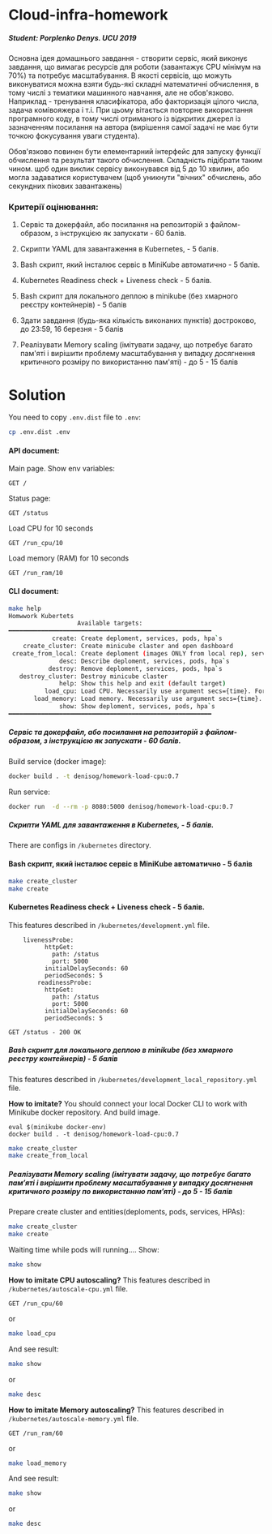 # Cloud-infra-homework
##### Student: Porplenko Denys. UCU 2019
Основна ідея домашнього завдання - створити сервіс, який виконує завдання, що вимагає ресурсів для роботи (завантажує CPU мінімум на 70%) та потребує масштабування. В якості сервісів, що можуть виконуватися можна взяти будь-які складні математичні обчислення, в тому числі з тематики машинного навчання, але не обов'язково. Наприклад - тренування класифікатора, або факторизація цілого числа, задача комівояжера і т.і. При цьому вітається повторне використання програмного коду, в тому числі отриманого із відкритих джерел із зазначенням посилання на автора (вирішення самої задачі не має бути точкою фокусування уваги студента).

Обов'язково повинен бути елементарний інтерфейс для запуску функції обчислення  та результат такого обчислення. Складність підібрати таким чином. щоб один виклик сервісу виконувався від 5 до 10 хвилин, або могла задаватися користувачем (щоб уникнути "вічних" обчислень, або секундних пікових завантажень)


### Критерії оцінювання:

1. Сервіс та докерфайл, або посилання на репозиторій з файлом-образом, з інструкцією як запускати - 60 балів.

2. Скрипти YAML для завантаження в Kubernetes,  - 5 балів.

3. Bash скрипт, який інсталює сервіс в MiniKube автоматично - 5 балів.

4. Kubernetes Readiness check + Liveness check - 5 балів.

5. Bash скрипт для локального деплою в minikube (без хмарного реєстру контейнерів) - 5 балів

6. Здати завдання (будь-яка кількість виконаних пунктів) достроково, до 23:59, 16 березня - 5 балів

7. Реалізувати Memory scaling (імітувати задачу, що потребує багато пам'яті і вирішити проблему масштабування у випадку досягнення критичного розміру по використанню пам'яті) - до 5 - 15 балів

# Solution
You need to copy `.env.dist` file to `.env`:
~~~bash
cp .env.dist .env
~~~
#### API document:
Main page. Show env variables:
```
GET /
```

Status page:
```
GET /status
```
Load CPU for 10 seconds
```
GET /run_cpu/10
```

Load memory (RAM) for 10 seconds
```
GET /run_ram/10
```
#### CLI document:
~~~bash
make help
Homwwork Kubertets
                   Available targets:
━━━━━━━━━━━━━━━━━━━━━━━━━━━━━━━━━━━━━━━━━━━━━━━━━━━━━━━━
            create: Create deploment, services, pods, hpa`s
    create_cluster: Create minicube claster and open dashboard
 create_from_local: Create deploment (images ONLY from local rep), services, pods, hpa`s
              desc: Describe deploment, services, pods, hpa`s
           destroy: Remove deploment, services, pods, hpa`s
   destroy_cluster: Destroy minicube claster
              help: Show this help and exit (default target)
          load_cpu: Load CPU. Necessarily use argument secs={time}. For example: make load_cpu secs=10
       load_memory: Load memory. Necessarily use argument secs={time}. For example: make load_cpu secs=10
              show: Show deploment, services, pods, hpa`s
━━━━━━━━━━━━━━━━━━━━━━━━━━━━━━━━━━━━━━━━━━━━━━━━━━━━━━━━
~~~


##### Сервіс та докерфайл, або посилання на репозиторій з файлом-образом, з інструкцією як запускати - 60 балів.
Build service (docker image):
~~~bash
docker build . -t denisog/homework-load-cpu:0.7
~~~
Run service:
~~~bash
docker run  -d --rm -p 8080:5000 denisog/homework-load-cpu:0.7
~~~

##### Скрипти YAML для завантаження в Kubernetes, - 5 балів.
There are configs in `/kubernetes` directory.

#### Bash скрипт, який інсталює сервіс в MiniKube автоматично - 5 балів
~~~bash
make create_cluster
make create
~~~
#### Kubernetes Readiness check + Liveness check - 5 балів.
This features described in `/kubernetes/development.yml` file.
```
    livenessProbe:
          httpGet:
            path: /status
            port: 5000
          initialDelaySeconds: 60
          periodSeconds: 5
        readinessProbe:
          httpGet:
            path: /status
            port: 5000
          initialDelaySeconds: 60
          periodSeconds: 5
```
```
GET /status - 200 OK
```
##### Bash скрипт для локального деплою в minikube (без хмарного реєстру контейнерів) - 5 балів
This features described in `/kubernetes/development_local_repository.yml` file.

**How to imitate?**
You should connect your local Docker CLI to work with Minikube docker repository. And build image.
```
eval $(minikube docker-env)
docker build . -t denisog/homework-load-cpu:0.7
```
~~~bash
make create_cluster
make create_from_local
~~~

##### Реалізувати Memory scaling (імітувати задачу, що потребує багато пам’яті і вирішити проблему масштабування у випадку досягнення критичного розміру по використанню пам’яті) - до 5 - 15 балів

Prepare create cluster and entities(deploments, pods, services, HPAs):
~~~bash
make create_cluster
make create
~~~
Waiting time while pods will running....
Show:
~~~bash
make show
~~~

**How to imitate CPU autoscaling?**
This features described in `/kubernetes/autoscale-cpu.yml` file.
```
GET /run_cpu/60
```
or
~~~bash
make load_cpu
~~~
And see result:
~~~bash
make show
~~~
or
~~~bash
make desc
~~~

**How to imitate Memory autoscaling?**
This features described in `/kubernetes/autoscale-memory.yml` file.
```
GET /run_ram/60
```
or
~~~bash
make load_memory
~~~
And see result:
~~~bash
make show
~~~
or
~~~bash
make desc
~~~
